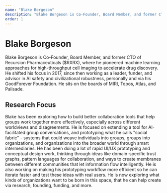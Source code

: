 ```yaml
---
name: "Blake Borgeson"
description: "Blake Borgeson is Co-Founder, Board Member, and former CTO of Recursion Pharmaceuticals ($RXRX), where he pioneered machine learning approaches for high-throughput cell imaging to accelerate drug discovery. He shifted his focus in 2017, since then working as a leader, funder, and advisor in AI safety and civilizational robustness, personally and via his GoodForever Foundation. He sits on the boards of MIRI, Topos, Atlas, and Palisade."
order: 1
---
```


# Blake Borgeson

Blake Borgeson is Co-Founder, Board Member, and former CTO of Recursion Pharmaceuticals ($RXRX), where he pioneered machine learning approaches for high-throughput cell imaging to accelerate drug discovery. He shifted his focus in 2017, since then working as a leader, funder, and advisor in AI safety and civilizational robustness, personally and via his GoodForever Foundation. He sits on the boards of MIRI, Topos, Atlas, and Palisade.

## Research Focus

Blake has been exploring how to build better collaboration tools that help groups work together more effectively, especially across different worldviews and disagreements. He is focused on extending a tool for AI-facilitated group conversations, and prototyping what he calls "social fabric" - systems that could weave individuals into groups, groups into organizations, and organizations into the broader world through smart intermediaries. He has been doing a lot of rapid UI/UX prototyping and conceptual design work, thinking through ideas like domain-specific trust graphs, pattern languages for collaboration, and ways to create membranes between different communities that let information flow intelligently. He is also working on making his prototyping workflow more efficient so he can iterate faster and test these ideas with real users. He is now exploring what kinds of organizations want to be born in this space, that he can help create via research, founding, funding, and more.
